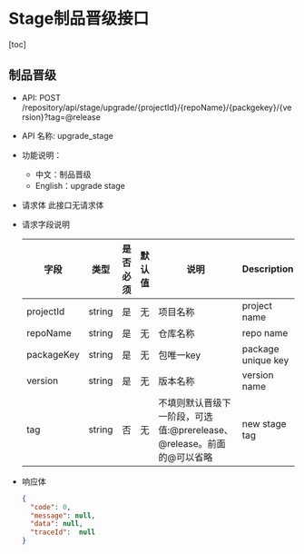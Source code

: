 # Stage制品晋级接口

[toc]

## 制品晋级

- API: POST /repository/api/stage/upgrade/{projectId}/{repoName}/{packgekey}/{version}?tag=@release
- API 名称: upgrade_stage
- 功能说明：
  - 中文：制品晋级
  - English：upgrade stage
- 请求体
  此接口无请求体

- 请求字段说明

  |字段|类型|是否必须|默认值|说明|Description|
  |---|---|---|---|---|---|
  |projectId|string|是|无|项目名称|project name|
  |repoName|string|是|无|仓库名称|repo name|
  |packageKey|string|是|无|包唯一key|package unique key|
  |version|string|是|无|版本名称|version name|
  |tag|string|否|无|不填则默认晋级下一阶段，可选值:@prerelease、@release。前面的@可以省略|new stage tag|

- 响应体

  ``` json
  {
    "code": 0,
    "message": null,
    "data": null,
    "traceId":  null
  }
  ```

